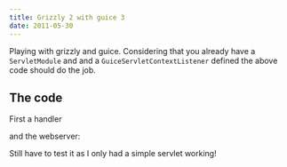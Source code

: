 ```yaml
---
title: Grizzly 2 with guice 3
date: 2011-05-30
---
```


Playing with grizzly and guice. Considering that you already have a `ServletModule` and and a `GuiceServletContextListener` defined the above code should do the job.

## The code

First a handler

<script src="https://gist.github.com/valotas/999051.js?file=GuiceHandler.java"></script>

and the webserver:

<script src="https://gist.github.com/valotas/999051.js?file=WebServer.java"></script>

Still have to test it as I only had a simple servlet working!
